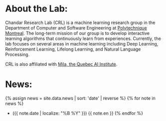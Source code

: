 
# About the Lab:

Chandar Research Lab (CRL) is a machine learning research group in the Department of Computer and Software Engineering at [Polytechnique Montreal](https://www.polymtl.ca/). The long-term mission of our group is to develop interactive learning algorithms that continuously learn from experiences. Currently, the lab focuses on several areas in machine learning including Deep Learning, Reinforcement Learning, Lifelong Learning, and Natural Language Processing.

CRL is also affiliated with [Mila, the Quebec AI Institute](https://mila.quebec/).

# News:

{% assign news = site.data.news | sort: 'date' | reverse %}
{% for note in news %}
* ({{ note.date | localize: "%B %Y" }}) {{ note.en }}
{% endfor %}
